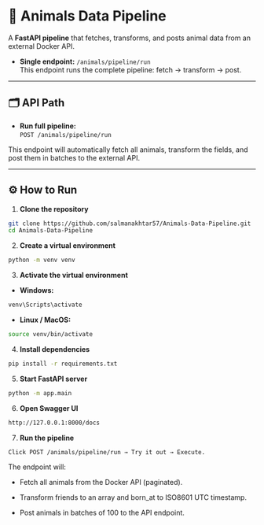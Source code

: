 # 🐾 Animals Data Pipeline

A **FastAPI pipeline** that fetches, transforms, and posts animal data from an external Docker API.  

- **Single endpoint:** `/animals/pipeline/run`  
  This endpoint runs the complete pipeline: fetch → transform → post.

---

## 🗂 API Path

- **Run full pipeline:**  
`POST /animals/pipeline/run`  

This endpoint will automatically fetch all animals, transform the fields, and post them in batches to the external API.

---

## ⚙️ How to Run

1. **Clone the repository**

```bash
git clone https://github.com/salmanakhtar57/Animals-Data-Pipeline.git
cd Animals-Data-Pipeline
```

2. **Create a virtual environment**
```bash
python -m venv venv
```

3. **Activate the virtual environment**

- **Windows:**  
```bash
venv\Scripts\activate
```

- **Linux / MacOS:**
```bash
source venv/bin/activate
```

4. **Install dependencies**
```bash
pip install -r requirements.txt
```

5. **Start FastAPI server**
```bash
python -m app.main
```

6. **Open Swagger UI**
```bash
http://127.0.0.1:8000/docs
```

7. **Run the pipeline**
```bash
Click POST /animals/pipeline/run → Try it out → Execute.
```
The endpoint will:

- Fetch all animals from the Docker API (paginated).

- Transform friends to an array and born_at to ISO8601 UTC timestamp.

- Post animals in batches of 100 to the API endpoint.
